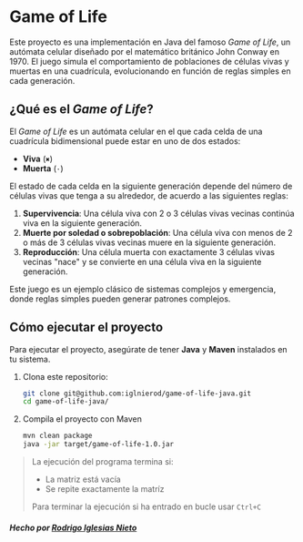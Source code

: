 # Game of Life

Este proyecto es una implementación en Java del famoso *Game of Life*, un autómata celular diseñado por el matemático británico John Conway en 1970. El juego simula el comportamiento de poblaciones de células vivas y muertas en una cuadrícula, evolucionando en función de reglas simples en cada generación.

## ¿Qué es el *Game of Life*?

El *Game of Life* es un autómata celular en el que cada celda de una cuadrícula bidimensional puede estar en uno de dos estados:
- **Viva** (`✖`)
- **Muerta** (`·`)

El estado de cada celda en la siguiente generación depende del número de células vivas que tenga a su alrededor, de acuerdo a las siguientes reglas:

1. **Supervivencia**: Una célula viva con 2 o 3 células vivas vecinas continúa viva en la siguiente generación.
2. **Muerte por soledad o sobrepoblación**: Una célula viva con menos de 2 o más de 3 células vivas vecinas muere en la siguiente generación.
3. **Reproducción**: Una célula muerta con exactamente 3 células vivas vecinas "nace" y se convierte en una célula viva en la siguiente generación.

Este juego es un ejemplo clásico de sistemas complejos y emergencia, donde reglas simples pueden generar patrones complejos.

## Cómo ejecutar el proyecto

Para ejecutar el proyecto, asegúrate de tener **Java** y **Maven** instalados en tu sistema.

1. Clona este repositorio:
   ```bash
   git clone git@github.com:iglnierod/game-of-life-java.git
   cd game-of-life-java/
   ```
2. Compila el proyecto con Maven
   ```bash
   mvn clean package
   java -jar target/game-of-life-1.0.jar
   ```

> La ejecución del programa termina si:
>  - La matriz está vacía
>  - Se repite exactamente la matríz
> 
> Para terminar la ejecución si ha entrado en bucle usar `Ctrl+C`


##### Hecho por [Rodrigo Iglesias Nieto](https://github.com/iglnierod)
